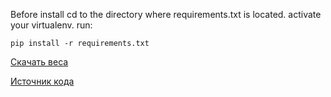 Before install
    cd to the directory where requirements.txt is located.
    activate your virtualenv.
    run:
    
    pip install -r requirements.txt
   
   [Скачать веса](https://pjreddie.com/media/files/yolov3.weights) 
   
   [Источник кода](http://datahacker.rs/tensorflow2-0-yolov3/)
